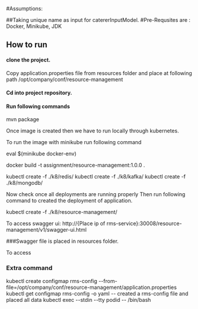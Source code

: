 #Assumptions:

##Taking unique name as input for catererInputModel.
#Pre-Requsites are :  Docker, Minikube, JDK
## How to run

#### clone the project.

Copy application.properties file from resources folder and place at following path /opt/company/conf/resource-management

#### Cd into project repository.

#### Run following commands

mvn package

Once image is created then we have to run locally through kubernetes.

To run the image with minikube run following command

eval $(minikube docker-env)

docker build -t assignment/resource-management:1.0.0 .

kubectl create -f ./k8/redis/
kubectl create -f ./k8/kafka/
kubectl create -f ./k8/mongodb/

Now check once all deployments are running properly Then run following command to created the deployment of application.

kubectl create -f ./k8/resource-management/

To access swagger ui:   http://{Place ip of rms-service}:30008/resource-management/v1/swagger-ui.html

###Swagger file is placed in resources folder.

To access 







### Extra command
kubectl create configmap rms-config --from-file=/opt/company/conf/resource-management/application.properties
kubectl get configmap rms-config -o yaml     -- created a rms-config file and placed all data
kubectl exec --stdin --tty podid -- /bin/bash